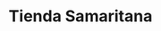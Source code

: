 ---
title: "Tienda Samaritana"
url: /fraijanes/tienda-samaritana-1a-avenida-zona-3/
shop: general
---